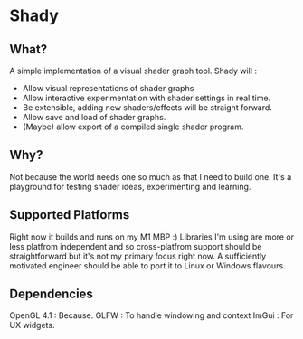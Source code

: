 # Shady
## What?
A simple implementation of a visual shader graph tool. Shady will :

* Allow visual representations of shader graphs
* Allow interactive experimentation with shader settings in real time.
* Be extensible, adding new shaders/effects will be straight forward.
* Allow save and load of shader graphs.
* (Maybe) allow export of a compiled single shader program.

## Why?
Not because the world needs one so much as that I need to build one. 
It's a playground for testing shader ideas, experimenting and learning.

## Supported Platforms
Right now it builds and runs on my M1 MBP :)
Libraries I'm using are more or less platfrom independent and so cross-platfrom support
should be straightforward but it's not my primary focus right now.  A sufficiently motivated
engineer should be able to port it to Linux or Windows flavours.

## Dependencies
OpenGL 4.1 : Because.
GLFW       : To handle windowing and context
ImGui      : For UX widgets.